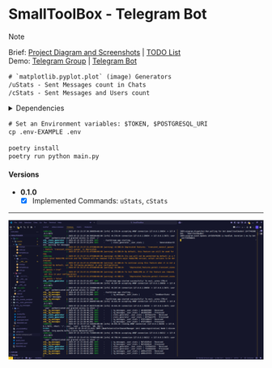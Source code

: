 # SmallToolBox - Telegram Bot

> [!NOTE]
> Brief: [Project Diagram and Screenshots](./readme/SCREENSHOTS.md) | [TODO List](./readme/TODO.md)\
> Demo: [Telegram Group](https://t.me/smalltoolbox) | [Telegram Bot](https://t.me/smalltoolboxbot)

```
# `matplotlib.pyplot.plot` (image) Generators
/uStats - Sent Messages count in Chats
/cStats - Sent Messages and Users count
```

<details>
<summary>Dependencies</summary>
<pre>
psql -V               # psql (PostgreSQL) 15.7 (Ubuntu 15.7-0ubuntu0.23.10.1)
poetry -V             # Poetry (version 1.8.3)
poetry run python -V  # Python 3.11.6
</pre>
</details>

```
# Set an Environment variables: $TOKEN, $POSTGRESQL_URI
cp .env-EXAMPLE .env

poetry install
poetry run python main.py
```

#### Versions
- **0.1.0**
  - [x] Implemented Commands: `uStats`, `cStats`

---

<p align="center">
  <img src="./readme/static/logs.png" />
</p>
